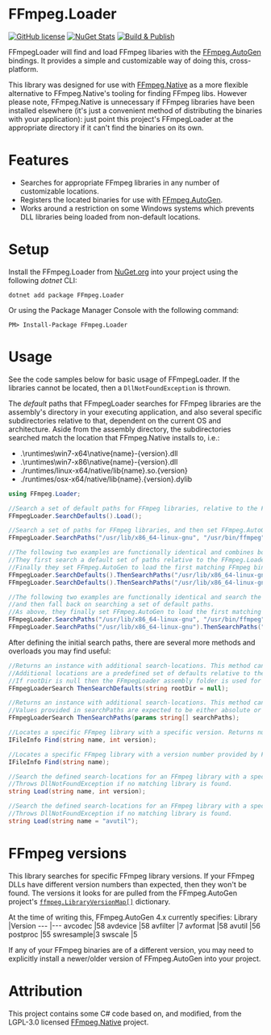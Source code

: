 # FFmpeg.Loader

[![GitHub license](https://img.shields.io/github/license/lethek/FFmpeg.Loader)](https://github.com/lethek/FFmpeg.Loader/blob/main/LICENSE)
[![NuGet Stats](https://img.shields.io/nuget/v/FFmpeg.Loader.svg)](https://www.nuget.org/packages/FFmpeg.Loader)
[![Build & Publish](https://github.com/lethek/FFmpeg.Loader/actions/workflows/dotnet.yml/badge.svg)](https://github.com/lethek/FFmpeg.Loader/actions/workflows/dotnet.yml)

FFmpegLoader will find and load FFmpeg libaries with the [FFmpeg.AutoGen](https://github.com/Ruslan-B/FFmpeg.AutoGen) bindings. It provides a simple and customizable way of doing this, cross-platform.

This library was designed for use with [FFmpeg.Native](https://github.com/quamotion/ffmpeg-win32) as a more flexible alternative to FFmpeg.Native's tooling for finding FFmpeg libs. However please note, FFmpeg.Native is unnecessary if FFmpeg libraries have been installed elsewhere (it's just a convenient method of distributing the binaries with your application): just point this project's FFmpegLoader at the appropriate directory if it can't find the binaries on its own.

# Features

* Searches for appropriate FFmpeg libraries in any number of customizable locations.
* Registers the located binaries for use with [FFmpeg.AutoGen](https://github.com/Ruslan-B/FFmpeg.AutoGen).
* Works around a restriction on some Windows systems which prevents DLL libraries being loaded from non-default locations.

# Setup

Install the FFmpeg.Loader from [NuGet.org](https://www.nuget.org/packages/FFmpeg.Loader/) into your project using the following *dotnet* CLI:

```
dotnet add package FFmpeg.Loader
```

Or using the Package Manager Console with the following command:

```
PM> Install-Package FFmpeg.Loader
```

# Usage

See the code samples below for basic usage of FFmpegLoader. If the libraries cannot be located, then a `DllNotFoundException` is thrown.

The *default* paths that FFmpegLoader searches for FFmpeg libraries are the assembly's directory in your executing application, and also several specific subdirectories relative to that, dependent on the current OS and architecture. Aside from the assembly directory, the subdirectories searched match the location that FFmpeg.Native installs to, i.e.:
* .\runtimes\win7-x64\native\{name}-{version}.dll
* .\runtimes\win7-x86\native\{name}-{version}.dll
* ./runtimes/linux-x64/native/lib{name}.so.{version}
* ./runtimes/osx-x64/native/lib{name}.{version}.dylib

```csharp
using FFmpeg.Loader;
```

```csharp
//Search a set of default paths for FFmpeg libraries, relative to the FFmpeg.Loader assembly and then set FFmpeg.AutoGen to load the first matching FFmpeg binaries.
FFmpegLoader.SearchDefaults().Load();

//Search a set of paths for FFmpeg libraries, and then set FFmpeg.AutoGen to load the first matching FFmpeg binaries.
FFmpegLoader.SearchPaths("/usr/lib/x86_64-linux-gnu", "/usr/bin/ffmpeg").Load();

//The following two examples are functionally identical and combines both of the approaches above.
//They first search a default set of paths relative to the FFmpeg.Loader assembly, and then search a list of manually specified paths.
//Finally they set FFmpeg.AutoGen to load the first matching FFmpeg binaries.
FFmpegLoader.SearchDefaults().ThenSearchPaths("/usr/lib/x86_64-linux-gnu", "/usr/bin/ffmpeg").Load();
FFmpegLoader.SearchDefaults().ThenSearchPaths("/usr/lib/x86_64-linux-gnu").ThenSearchPaths("/usr/bin/ffmpeg").Load();

//The following two examples are functionally identical and search the same paths as above, but search the manually specified paths first
//and then fall back on searching a set of default paths.
//As above, they finally set FFmpeg.AutoGen to load the first matching FFmpeg binaries.
FFmpegLoader.SearchPaths("/usr/lib/x86_64-linux-gnu", "/usr/bin/ffmpeg").ThenSearchDefaults().Load();
FFmpegLoader.SearchPaths("/usr/lib/x86_64-linux-gnu").ThenSearchPaths("/usr/bin/ffmpeg").ThenSearchDefaults().Load();
```

After defining the initial search paths, there are several more methods and overloads you may find useful:

```csharp
//Returns an instance with additional search-locations. This method can be chained as many times as necessary.
//Additional locations are a predefined set of defaults relative to the specified rootDir parameter.
//If rootDir is null then the FFmpegLoader assembly folder is used for resolving relative paths.
FFmpegLoaderSearch ThenSearchDefaults(string rootDir = null);

//Returns an instance with additional search-locations. This method can be chained as many times as necessary.
//Values provided in searchPaths are expected to be either absolute or relative to the directory containing the FFmpegLoader assembly.
FFmpegLoaderSearch ThenSearchPaths(params string[] searchPaths);

//Locates a specific FFmpeg library with a specific version. Returns null if no matching library is found.
IFileInfo Find(string name, int version);

//Locates a specific FFmpeg library with a version number provided by FFmpeg.AutoGen. Returns null if no matching library is found.
IFileInfo Find(string name);

//Search the defined search-locations for an FFmpeg library with a specific name and version and set FFmpeg.AutoGen to load from there.
//Throws DllNotFoundException if no matching library is found.
string Load(string name, int version);

//Search the defined search-locations for an FFmpeg library with a specific name (version provided by FFmpeg.AutoGen) and set FFmpeg.AutoGen to load from there.
//Throws DllNotFoundException if no matching library is found.
string Load(string name = "avutil");
```

# FFmpeg versions

This library searches for specific FFmpeg library versions. If your FFmpeg DLLs have different version numbers than expected, then they won't be found. The versions it looks for are pulled from the FFmpeg.AutoGen project's [`ffmpeg.LibraryVersionMap[]`](https://raw.githubusercontent.com/Ruslan-B/FFmpeg.AutoGen/master/FFmpeg.AutoGen/FFmpeg.libraries.g.cs) dictionary.

At the time of writing this, FFmpeg.AutoGen 4.x currently specifies:
Library   |Version
---       |---
avcodec   |58
avdevice  |58
avfilter  |7
avformat  |58
avutil    |56
postproc  |55
swresample|3
swscale   |5

If any of your FFmpeg binaries are of a different version, you may need to explicitly install a newer/older version of FFmpeg.AutoGen into your project.

# Attribution

This project contains some C# code based on, and modified, from the LGPL-3.0 licensed [FFmpeg.Native](https://github.com/quamotion/ffmpeg-win32) project.
